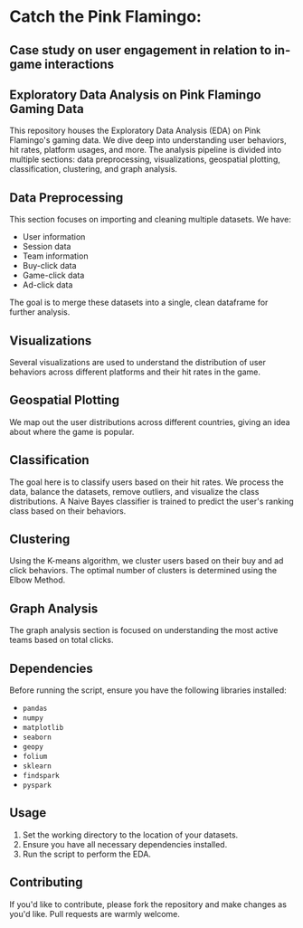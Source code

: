 # Catch the Pink Flamingo:

## Case study on user engagement in relation to in-game interactions

## Exploratory Data Analysis on Pink Flamingo Gaming Data

This repository houses the Exploratory Data Analysis (EDA) on Pink Flamingo's gaming data. We dive deep into understanding user behaviors, hit rates, platform usages, and more. The analysis pipeline is divided into multiple sections: data preprocessing, visualizations, geospatial plotting, classification, clustering, and graph analysis.

## Data Preprocessing

This section focuses on importing and cleaning multiple datasets. We have:
- User information
- Session data
- Team information
- Buy-click data
- Game-click data
- Ad-click data

The goal is to merge these datasets into a single, clean dataframe for further analysis.

## Visualizations

Several visualizations are used to understand the distribution of user behaviors across different platforms and their hit rates in the game.

## Geospatial Plotting

We map out the user distributions across different countries, giving an idea about where the game is popular.

## Classification

The goal here is to classify users based on their hit rates. We process the data, balance the datasets, remove outliers, and visualize the class distributions. A Naive Bayes classifier is trained to predict the user's ranking class based on their behaviors.

## Clustering

Using the K-means algorithm, we cluster users based on their buy and ad click behaviors. The optimal number of clusters is determined using the Elbow Method.

## Graph Analysis

The graph analysis section is focused on understanding the most active teams based on total clicks.

## Dependencies
Before running the script, ensure you have the following libraries installed:
- `pandas`
- `numpy`
- `matplotlib`
- `seaborn`
- `geopy`
- `folium`
- `sklearn`
- `findspark`
- `pyspark`

## Usage
1. Set the working directory to the location of your datasets.
2. Ensure you have all necessary dependencies installed.
3. Run the script to perform the EDA.

## Contributing
If you'd like to contribute, please fork the repository and make changes as you'd like. Pull requests are warmly welcome.
